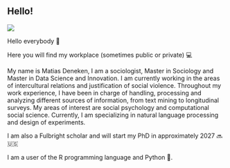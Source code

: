 ## Hello!

![](https://komarev.com/ghpvc/?username=matdknu&style=flat-square&theme=tokyonight)


Hello everybody 👋

Here you will find my workplace (sometimes public or private) 💻

My name is Matias Deneken, I am a sociologist, Master in Sociology and Master in Data Science and Innovation. 
I am currently working in the areas of intercultural relations and justification of social violence.
Throughout my work experience, I have been in charge of handling, processing and analyzing different sources of information, from text mining to longitudinal surveys. 
My areas of interest are social psychology and computational social science. Currently, I am specializing in natural language processing and design of experiments.

I am also a Fulbright scholar and will start my PhD in approximately 2027 🔜🇺🇸

I am a user of the R programming language and Python 🐍.

